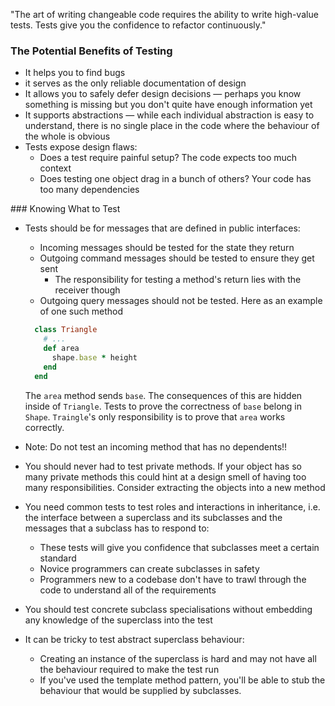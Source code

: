 "The art of writing changeable code requires the ability to write high-value tests. Tests give you the confidence to refactor continuously."

### The Potential Benefits of Testing

* It helps you to find bugs
* it serves as the only reliable documentation of design
* It allows you to safely defer design decisions — perhaps you know something is missing but you don't quite have enough information yet
* It supports abstractions — while each individual abstraction is easy to understand, there is no single place in the code where the behaviour of the whole is obvious
* Tests expose design flaws:
  * Does a test require painful setup? The code expects too much context
  * Does testing one object drag in a bunch of others? Your code has too many dependencies

### Knowing What to Test

* Tests should be for messages that are defined in public interfaces:
  * Incoming messages should be tested for the state they return
  * Outgoing command messages should be tested to ensure they get sent
    * The responsibility for testing a method's return lies with the receiver though
  * Outgoing query messages should not be tested. Here as an example of one such method
  ```ruby
    class Triangle
      # ...
      def area
        shape.base * height
      end
    end
  ```

  The `area` method sends `base`. The consequences of this are hidden inside of `Triangle`. Tests to prove the correctness of `base` belong in `Shape`. `Traingle`'s only responsibility is to prove that `area` works correctly.

* Note: Do not test an incoming method that has no dependents!!

* You should never had to test private methods. If your object has so many private methods this could hint at a design smell of having too many responsibilities. Consider extracting the objects into a new method


* You need common tests to test roles and interactions in inheritance, i.e. the interface between a superclass and its subclasses and the messages that a subclass has to respond to:
  * These tests will give you confidence that subclasses meet a certain standard
  * Novice programmers can create subclasses in safety
  * Programmers new to a codebase don't have to trawl through the code to understand all of the requirements
* You should test concrete subclass specialisations without embedding any knowledge of the superclass into the test
* It can be tricky to test abstract superclass behaviour:
  * Creating an instance of the superclass is hard and may not have all the behaviour required to make the test run
  * If you've used the template method pattern, you'll be able to stub the behaviour that would be supplied by subclasses.
